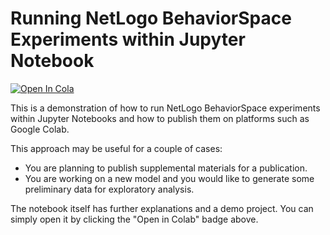 # Running NetLogo BehaviorSpace Experiments within Jupyter Notebook

[![Open In Cola](https://colab.research.google.com/assets/colab-badge.svg)](https://colab.research.google.com/github/umit1010/jupyter-notebook-netlogo-behaviorspace/blob/main/index.ipynb)

This is a demonstration of how to run NetLogo BehaviorSpace experiments within Jupyter Notebooks and how to publish them on platforms such as Google Colab.

This approach may be useful for a couple of cases:

* You are planning to publish supplemental materials for a publication.
* You are working on a new model and you would like to generate some preliminary data for exploratory analysis.

The notebook itself has further explanations and a demo project. You can simply open it by clicking the "Open in Colab" badge above.
